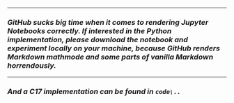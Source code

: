 
-------------
### ___GitHub sucks big time when it comes to rendering Jupyter Notebooks correctly. If interested in the Python implementation, please download the notebook and experiment locally on your machine, because GitHub renders Markdown mathmode and some parts of vanilla Markdown horrendously.___
-------------

### ___And a C17 implementation can be found in `code\..`___